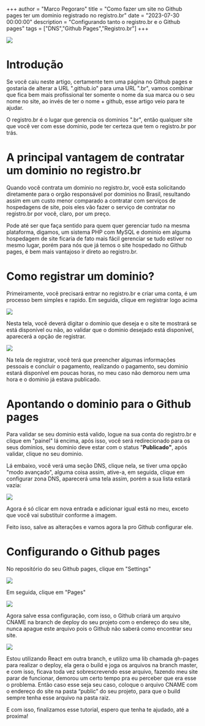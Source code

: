 +++
  author = "Marco Pegoraro"
  title = "Como fazer um site no Github pages ter um dominio registrado no registro.br"
  date = "2023-07-30 00:00:00"
  description = "Configurando tanto o registro.br e o Github pages"
  tags = ["DNS","Github Pages","Registro.br"] 
+++
  
  
![](https://miro.medium.com/v2/resize:fit:1400/1*w1-0p7xElUKPEw_ILNJvZA.png)

# Introdução

Se você caiu neste artigo, certamente tem uma página no Github pages e gostaria de alterar a URL ".github.io" para uma URL ".br", vamos combinar que fica bem mais profissional ter somente o nome da sua marca ou o seu nome no site, ao invés de ter o nome + github, esse artigo veio para te ajudar.

O registro.br é o lugar que gerencia os dominios ".br", então qualquer site que você ver com esse dominio, pode ter certeza que tem o registro.br por trás.

# A principal vantagem de contratar um dominio no registro.br

Quando você contrata um dominio no registro.br, você esta solicitando diretamente para o orgão responsável por dominios no Brasil, resultando assim em um custo menor comparado a contratar com serviços de hospedagens de site, pois eles vão fazer o serviço de contratar no registro.br por você, claro, por um preço.

Pode até ser que faça sentido para quem quer gerenciar tudo na mesma plataforma, digamos, um sistema PHP com MySQL e dominio em alguma hospedagem de site ficaria de fato mais fácil gerenciar se tudo estiver no mesmo lugar, porém para nós que já temos o site hospedado no Github pages, é bem mais vantajoso ir direto ao registro.br.

# Como registrar um dominio?

Primeiramente, você precisará entrar no registro.br e criar uma conta, é um processo bem simples e rapido. Em seguida, clique em registrar logo acima

![](https://miro.medium.com/v2/resize:fit:1400/1*Uqa6YvhvCQF6iZZtuyvV9w.png)

Nesta tela, você deverá digitar o dominio que deseja e o site te mostrará se está disponível ou não, ao validar que o dominio desejado está disponível, aparecerá a opção de registrar.

![](https://miro.medium.com/v2/resize:fit:1400/1*7ax0hw6ffF0TVtL9AuxU7Q.png)

Na tela de registrar, você terá que preencher algumas informações pessoais e concluir o pagamento, realizando o pagamento, seu dominio estará disponível em poucas horas, no meu caso não demorou nem uma hora e o dominio já estava publicado.

# Apontando o dominio para o Github pages

Para validar se seu dominio está valido, logue na sua conta do registro.br e clique em "painel" lá encima, após isso, você será redirecionado para os seus dominios, seu dominio deve estar com o status "**Publicado"**, após validar, clique no seu dominio.

Lá embaixo, você verá uma seção DNS, clique nela, se tiver uma opção "modo avançado", alguma coisa assim, ative-a, em seguida, clique em configurar zona DNS, aparecerá uma tela assim, porém a sua lista estará vazia:

![](https://miro.medium.com/v2/resize:fit:1400/1*tiz5qFELwF5nvnOAzEcKNw.png)

Agora é só clicar em nova entrada e adicionar igual está no meu, exceto que você vai substituir conforme a imagem.

Feito isso, salve as alterações e vamos agora la pro Github configurar ele.

# Configurando o Github pages

No repositório do seu Github pages, clique em "Settings"

![](https://miro.medium.com/v2/resize:fit:1400/1*LwVUF9Zk3KLPcNYrGIRVnA.png)

Em seguida, clique em "Pages"

![](https://miro.medium.com/v2/resize:fit:1400/1*kmBQohuMeEQtoiJ_l0vvSg.png)

Agora salve essa configuração, com isso, o Github criará um arquivo CNAME na branch de deploy do seu projeto com o endereço do seu site, nunca apague este arquivo pois o Github não saberá como encontrar seu site.

![](https://miro.medium.com/v2/resize:fit:1400/1*df1lZZJ9Efx8JClSf2CVTw.png)

Estou utilizando React em outra branch, e utilizo uma lib chamada gh-pages para realizar o deploy, ela gera o build e joga os arquivos na branch master, e com isso, ficava toda vez sobrescrevendo esse arquivo, fazendo meu site parar de funcionar, demorou um certo tempo pra eu perceber que era esse o problema. Então caso esse seja seu caso, coloque o arquivo CNAME com o endereço do site na pasta “public” do seu projeto, para que o build sempre tenha esse arquivo na pasta raiz.

E com isso, finalizamos esse tutorial, espero que tenha te ajudado, até a proxima!
